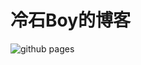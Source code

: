 # 冷石Boy的博客

![github pages](https://github.com/xrr2016/blog/workflows/github%20pages/badge.svg?branch=master&event=push)
